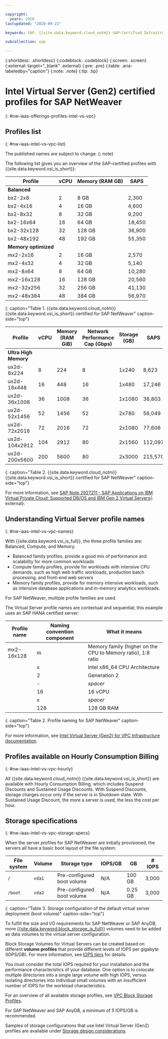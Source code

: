 ```yaml
---

copyright:
  years: 2020
lastupdated: "2020-09-21"

keywords: SAP, {{site.data.keyword.cloud_notm}} SAP-Certified Infrastructure, {{site.data.keyword.ibm_cloud_sap}}, SAP Workloads

subcollection: sap

---
```


{:shortdesc: .shortdesc}
{:codeblock: .codeblock}
{:screen: .screen}
{:external: target="_blank" .external}
{:pre: .pre}
{:table: .aria-labeledby="caption"}
{:note: .note}
{:tip: .tip}

# Intel Virtual Server (Gen2) certified profiles for SAP NetWeaver
{: #nw-iaas-offerings-profiles-intel-vs-vpc}

## Profiles list
{: #nw-iaas-intel-vs-vpc-list}

The published names are subject to change.
{: note}

The following list gives you an overview of the SAP-certified profiles with {{site.data.keyword.vsi_is_short}}:

| **Profile** | **vCPU** | **Memory (RAM GB)** | **SAPS** |
| --- | --- | --- | --- |
| **Balanced** | | | |
| bx2-2x8 | 2 | 8 GB | 2,300 |
| bx2-4x16 | 4 | 16 GB |  4,600 |
| bx2-8x32 | 8 | 32 GB |  9,200 |
| bx2-16x64 | 16 | 64 GB | 18,450 |
| bx2-32x128 | 32 | 128 GB | 36,900 |
| bx2-48x192 | 48 | 192 GB | 55,350 |
| **Memory optimized** | | | |
| mx2-2x16 | 2 | 16 GB | 2,570 |
| mx2-4x32 | 4 | 32 GB | 5,140 |
| mx2-8x64 | 8 | 64 GB | 10,280 |
| mx2-16x128 | 16 | 128 GB | 20,560 |
| mx2-32x256 | 32 | 256 GB | 41,130 |
| mx2-48x384 | 48 | 384 GB | 56,970 |
{: caption="Table 1. {{site.data.keyword.cloud_notm}} {{site.data.keyword.vsi_is_short}} certified for SAP NetWeaver" caption-side="top"}

| **Profile** | **vCPU** | **Memory (RAM GiB)** | **Network Performance Cap (Gbps)** | **Storage (GB)** | **SAPS** |
| --- | --- | --- | --- | --- | --- |
| **Ultra High Memory** | | | | | | 
| ux2d-8x224 | 8 | 224 | 8 | 1x240 | 8,623 |
| ux2d-16x448 | 16 | 448 | 16 | 1x480 | 17,246 |
| ux2d-36x1008 | 36 | 1008 | 36 | 1x1080 | 38,803 |
| ux2d-52x1456 | 52 | 1456 | 52 | 2x780 | 56,049 |
| ux2d-72x2016 | 72 | 2016 | 72 | 2x1080 | 77,606 |
| ux2d-104x2912 | 104 | 2912 | 80 | 2x1560 | 112,097 |
| ux2d-200x5600 | 200 | 5600 | 80 | 2x3000 | 215,570 |
{: caption="Table 2. {{site.data.keyword.cloud_notm}} {{site.data.keyword.vsi_is_short}} certified for SAP NetWeaver" caption-side="top"}

For more information, see [SAP Note 2927211 - SAP Applications on IBM Virtual Private Cloud: Supported DB/OS and IBM Gen 2 Virtual Servers](https://launchpad.support.sap.com/#/notes/2927211){: external}.


## Understanding Virtual Server profile names
{: #nw-iaas-intel-vs-vpc-names}

With {{site.data.keyword.vsi_is_full}}, the three profile families are: Balanced, Compute, and Memory.
- Balanced family profiles, provide a good mix of performance and scalability for more common workloads
- Compute family profiles, provide for workloads with intensive CPU demands, such as high web traffic workloads, production batch processing, and front-end web servers
- Memory family profiles, provide for memory intensive workloads, such as intensive database applications and in-memory analytics workloads.

For SAP NetWeaver, multiple profile families are used.

The Virtual Server profile names are contextual and sequential; this example uses an SAP HANA certified server:

| Profile name | Naming convention component | What it means |
| --- | --- | --- |
| mx2-16x128 | m | Memory family (higher on the CPU to Memory ratio), 1:8 ratio|
| | x | Intel x86_64 CPU Architecture |
| | 2 | Generation 2 |
| | - | _spacer_ |
| | 16 | 16 vCPU |
| | x | _spacer_ |
| | 128 | 128 GB RAM |
{: caption="Table 2. Profile naming for SAP NetWeaver" caption-side="top"}

For more information, see [Intel Virtual Server (Gen2) for VPC Infrastructure documentation](/docs/vpc?topic=vpc-profiles).


## Profiles available on Hourly Consumption Billing
{: #nw-iaas-intel-vs-vpc-hourly}

All {{site.data.keyword.cloud_notm}} {{site.data.keyword.vsi_is_short}} are available with Hourly Consumption Billing, which includes Suspend Discounts and Sustained Usage Discounts. With Suspend Discounts, storage charges occur only if the server is in Shutdown state. With Sustained Usage Discount, the more a server is used, the less the cost per hour.


## Storage specifications
{: #nw-iaas-intel-vs-vpc-storage-specs}

When the server profiles for SAP NetWeaver are initially provisioned, the servers all have a basic boot layout of the file system:

| File system | Volume | Storage type | IOPS/GB | GB | \# IOPS |
| --- | --- | --- | --- | --- | --- |
| `/` | `vda1` | Pre-configured boot volume | N/A | 100 GB | 3,000 |
| `/boot` | `vda2` | Pre-configured boot volume | N/A | 0.25 GB | 3,000 |
{: caption="Table 3. Storage configuration of the default virtual server deployment (boot volume)" caption-side="top"}

To fulfill the size and I/O requirements for SAP NetWeaver or SAP AnyDB, more [{{site.data.keyword.block_storage_is_full}}](/docs/vpc?topic=vpc-block-storage-about) volumes need to be added as data volumes to the virtual server configuration.

Block Storage Volumes for Virtual Servers can be created based on different **volume profiles** that provide different levels of IOPS per gigabyte (IOPS/GB). For more information, see [IOPS tiers](/docs/vpc?topic=vpc-block-storage-profiles#tiers) for details.

You must consider the total IOPS required for your installation and the performance characteristics of your database. One option is to colocate multiple directories into a single large volume with high IOPS, versus isolating directories into individual small volumes with an insufficient number of IOPS for the workload characteristics.

For an overview of all available storage profiles, see [VPC Block Storage Profiles](/docs/vpc?topic=vpc-block-storage-profiles).

For SAP NetWeaver and SAP AnyDB, a minimum of 5 IOPS/GB is recommended.

Samples of storage configurations that use Intel Virtual Server (Gen2) profiles are available under [Storage design considerations](/docs/sap?topic=sap-storage-design-considerations).
